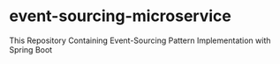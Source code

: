 # event-sourcing-microservice
This Repository Containing Event-Sourcing Pattern Implementation with Spring Boot
